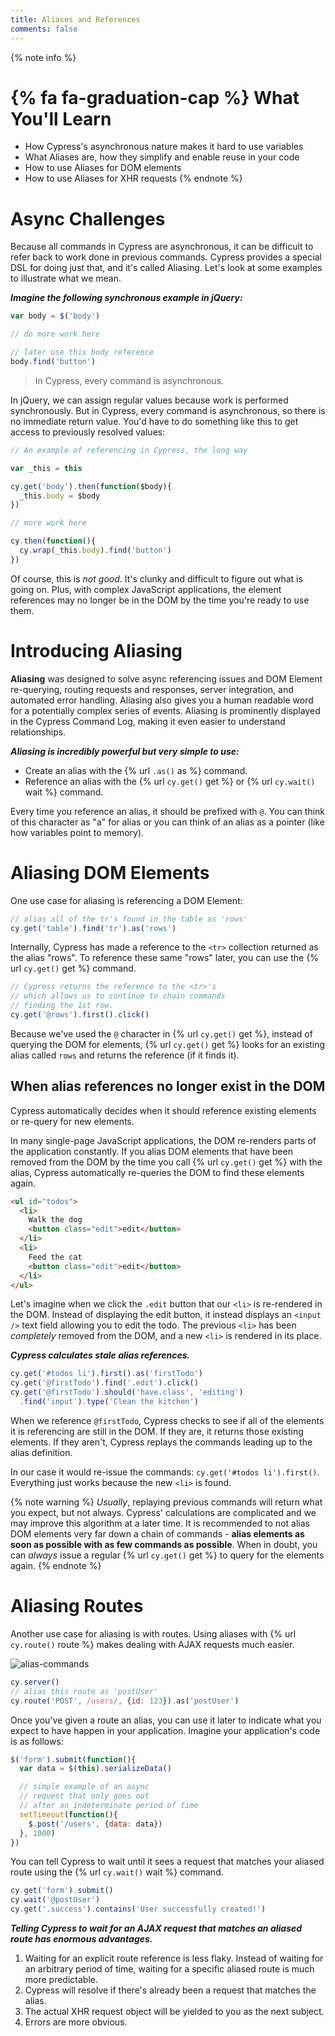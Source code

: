 ```yaml
---
title: Aliases and References
comments: false
---
```


{% note info %}
# {% fa fa-graduation-cap %} What You'll Learn

- How Cypress's asynchronous nature makes it hard to use variables
- What Aliases are, how they simplify and enable reuse in your code
- How to use Aliases for DOM elements
- How to use Aliases for XHR requests
{% endnote %}

# Async Challenges

Because all commands in Cypress are asynchronous, it can be difficult to refer back to work done in previous commands. Cypress provides a special DSL for doing just that, and it's called Aliasing. Let's look at some examples to illustrate what we mean.

***Imagine the following synchronous example in jQuery:***

```javascript
var body = $('body')

// do more work here

// later use this body reference
body.find('button')
```

> In Cypress, every command is asynchronous.

In jQuery, we can assign regular values because work is performed synchronously. But in Cypress, every command is asynchronous, so there is no immediate return value. You'd have to do something like this to get access to previously resolved values:

```javascript
// An example of referencing in Cypress, the long way

var _this = this

cy.get('body').then(function($body){
  _this.body = $body
})

// more work here

cy.then(function(){
  cy.wrap(_this.body).find('button')
})
```

Of course, this is *not good*. It's clunky and difficult to figure out what is going on. Plus, with complex JavaScript applications, the element references may no longer be in the DOM by the time you're ready to use them.

# Introducing Aliasing

**Aliasing** was designed to solve async referencing issues and DOM Element re-querying, routing requests and responses, server integration, and automated error handling. Aliasing also gives you a human readable word for a potentially complex series of events. Aliasing is prominently displayed in the Cypress Command Log, making it even easier to understand relationships.

***Aliasing is incredibly powerful but very simple to use:***

* Create an alias with the {% url `.as()` as %} command.
* Reference an alias with the {% url `cy.get()` get %} or {% url `cy.wait()` wait %} command.

Every time you reference an alias, it should be prefixed with `@`. You can think of this character as "a" for alias or you can think of an alias as a pointer (like how variables point to memory).

# Aliasing DOM Elements

One use case for aliasing is referencing a DOM Element:

```javascript
// alias all of the tr's found in the table as 'rows'
cy.get('table').find('tr').as('rows')
```

Internally, Cypress has made a reference to the `<tr>` collection returned as the alias "rows". To reference these same "rows" later, you can use the {% url `cy.get()` get %} command.

```javascript
// Cypress returns the reference to the <tr>'s
// which allows us to continue to chain commands
// finding the 1st row.
cy.get('@rows').first().click()
```

Because we've used the `@` character in {% url `cy.get()` get %}, instead of querying the DOM for elements, {% url `cy.get()` get %} looks for an existing alias called `rows` and returns the reference (if it finds it).

## When alias references no longer exist in the DOM

Cypress automatically decides when it should reference existing elements or re-query for new elements.

In many single-page JavaScript applications, the DOM re-renders parts of the application constantly. If you alias DOM elements that have been removed from the DOM by the time you call {% url `cy.get()` get %} with the alias, Cypress automatically re-queries the DOM to find these elements again.

```html
<ul id="todos">
  <li>
    Walk the dog
    <button class="edit">edit</button>
  </li>
  <li>
    Feed the cat
    <button class="edit">edit</button>
  </li>
</ul>
```

Let's imagine when we click the `.edit` button that our `<li>` is re-rendered in the DOM. Instead of displaying the edit button, it instead displays an `<input />` text field allowing you to edit the todo. The previous `<li>` has been *completely* removed from the DOM, and a new `<li>` is rendered in its place.

***Cypress calculates stale alias references.***

```javascript
cy.get('#todos li').first().as('firstTodo')
cy.get('@firstTodo').find('.edit').click()
cy.get('@firstTodo').should('have.class', 'editing')
  .find('input').type('Clean the kitchen')
```

When we reference `@firstTodo`, Cypress checks to see if all of the elements it is referencing are still in the DOM. If they are, it returns those existing elements. If they aren't, Cypress replays the commands leading up to the alias definition.

In our case it would re-issue the commands: `cy.get('#todos li').first()`. Everything just works because the new `<li>` is found.

{% note warning  %}
*Usually*, replaying previous commands will return what you expect, but not always. Cypress' calculations are complicated and we may improve this algorithm at a later time. It is recommended to not alias DOM elements very far down a chain of commands - **alias elements as soon as possible with as few commands as possible**. When in doubt, you can *always* issue a regular {% url `cy.get()` get %} to query for the elements again.
{% endnote %}

# Aliasing Routes

Another use case for aliasing is with routes. Using aliases with {% url `cy.route()` route %} makes dealing with AJAX requests much easier.

![alias-commands](/img/guides/aliasing-routes.jpg)

```javascript
cy.server()
// alias this route as 'postUser'
cy.route('POST', /users/, {id: 123}).as('postUser')
```

Once you've given a route an alias, you can use it later to indicate what you expect to have happen in your application. Imagine your application's code is as follows:

```javascript
$('form').submit(function(){
  var data = $(this).serializeData()

  // simple example of an async
  // request that only goes out
  // after an indeterminate period of time
  setTimeout(function(){
    $.post('/users', {data: data})
  }, 1000)
})
```

You can tell Cypress to wait until it sees a request that matches your aliased route using the {% url `cy.wait()` wait %} command.

```javascript
cy.get('form').submit()
cy.wait('@postUser')
cy.get('.success').contains('User successfully created!')
```

***Telling Cypress to wait for an AJAX request that matches an aliased route has enormous advantages.***

1. Waiting for an explicit route reference is less flaky. Instead of waiting for an arbitrary period of time, waiting for a specific aliased route is much more predictable.
2. Cypress will resolve if there's already been a request that matches the alias.
3. The actual XHR request object will be yielded to you as the next subject.
4. Errors are more obvious.

